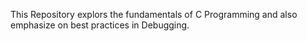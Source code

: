 This Repository explors the fundamentals of C Programming and also emphasize on best practices in Debugging.
